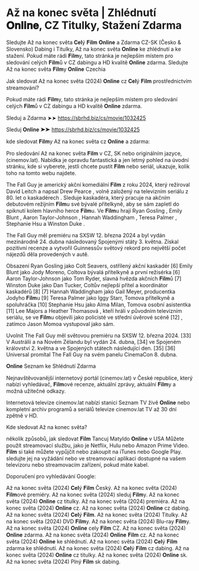 # Až na konec světa | Zhlédnutí 𝐎𝐧𝐥𝐢𝐧𝐞, CZ Titulky, Stažení Zdarma

Sledujte Až na konec světa 𝐂𝐞𝐥ý 𝐅𝐢𝐥𝐦 𝐎𝐧𝐥𝐢𝐧𝐞 a Zdarma CZ-SK (Česko & Slovensko) Dabing i Titulky, Až na konec světa 𝐎𝐧𝐥𝐢𝐧𝐞 ke zhlédnutí a ke stažení. Pokud máte rádi 𝐅𝐢𝐥𝐦y, tato stránka je nejlepším místem pro sledování celých 𝐅𝐢𝐥𝐦ů v CZ dabingu a HD kvalitě 𝐎𝐧𝐥𝐢𝐧𝐞 zdarma. Sledujte Až na konec světa 𝐅𝐢𝐥𝐦y 𝐎𝐧𝐥𝐢𝐧𝐞 Czechia

Jak sledovat Až na konec světa (2024) 𝐎𝐧𝐥𝐢𝐧𝐞 cz 𝐂𝐞𝐥ý 𝐅𝐢𝐥𝐦 prostřednictvím streamování?

Pokud máte rádi 𝐅𝐢𝐥𝐦y, tato stránka je nejlepším místem pro sledování celých 𝐅𝐢𝐥𝐦ů v CZ dabingu a HD kvalitě 𝐎𝐧𝐥𝐢𝐧𝐞 zdarma.

Sleduj a Zdarma ➤➤ https://sbrhd.biz/cs/movie/1032425

Sleduj 𝐎𝐧𝐥𝐢𝐧𝐞 ➤➤ https://sbrhd.biz/cs/movie/1032425

kde sledovat 𝐅𝐢𝐥𝐦y Až na konec světa cz 𝐎𝐧𝐥𝐢𝐧𝐞 a zdarma:

Pro sledování Až na konec světa 𝐅𝐢𝐥𝐦 v CZ, SK nebo originálním jazyce, (cinemov.lat). Nabídka je opravdu fantastická a jen letmý pohled na úvodní stránku, kde si vyberete, jestli chcete pustit 𝐅𝐢𝐥𝐦 nebo seriál, ukazuje, kolik toho na tomto webu najdete.

The Fall Guy je americký akční komediální 𝐅𝐢𝐥𝐦 z roku 2024, který režíroval David Leitch a napsal Drew Pearce , volně založený na televizním seriálu z 80. let o kaskadérech . Sleduje kaskadéra, který pracuje na akčním debutovém režijním 𝐅𝐢𝐥𝐦u své bývalé přítelkyně, aby se sám zapletl do spiknutí kolem hlavního herce 𝐅𝐢𝐥𝐦u. Ve 𝐅𝐢𝐥𝐦u hrají Ryan Gosling , Emily Blunt , Aaron Taylor-Johnson , Hannah Waddingham , Teresa Palmer , Stephanie Hsu a Winston Duke .

The Fall Guy měl premiéru na SXSW 12. března 2024 a byl vydán mezinárodně 24. dubna následovaný Spojenými státy 3. května. Získal pozitivní recenze a vytvořil Guinnessův světový rekord pro největší počet nájezdů děla provedených v autě.

Obsazení Ryan Gosling jako Colt Seavers, ostřílený akční kaskadér [6] Emily Blunt jako Jody Moreno, Coltova bývalá přítelkyně a první režisérka [6] Aaron Taylor-Johnson jako Tom Ryder, slavná hvězda akčních 𝐅𝐢𝐥𝐦ů [7] Winston Duke jako Dan Tucker, Coltův nejlepší přítel a koordinátor kaskadérů [8] [7] Hannah Waddingham jako Gail Meyer, producentka Jodyho 𝐅𝐢𝐥𝐦u [9] Teresa Palmer jako Iggy Starr, Tomova přítelkyně a spoluhráčka [10] Stephanie Hsu jako Alma Milan, Tomova osobní asistentka [11] Lee Majors a Heather Thomasová , kteří hráli v původním televizním seriálu, se ve 𝐅𝐢𝐥𝐦u objevili jako policisté ve střední úvěrové scéně [12] , zatímco Jason Momoa vystupoval jako sám.

Uvolnit The Fall Guy měl světovou premiéru na SXSW 12. března 2024. [33] V Austrálii a na Novém Zélandu byl vydán 24. dubna, [34] ve Spojeném království 2. května a ve Spojených státech následující den. [35] [36] Universal promítal The Fall Guy na svém panelu CinemaCon 8. dubna.

𝐎𝐧𝐥𝐢𝐧𝐞 Seznam ke Shlédnutí Zdarma

Nejnavštěvovanější internetový portál (cinemov.lat) v České republice, který nabízí vyhledávač, 𝐅𝐢𝐥𝐦ové recenze, aktuální zprávy, aktuální 𝐅𝐢𝐥𝐦y a možná užitečné odkazy.

Internetová televize cinemov.lat nabízí stanici Seznam TV živě 𝐎𝐧𝐥𝐢𝐧𝐞 nebo kompletní archiv programů a seriálů televize cinemov.lat TV až 30 dní zpětně v HD.

Kde sledovat Až na konec světa?

několik způsobů, jak sledovat 𝐅𝐢𝐥𝐦 Tancuj Matyldo 𝐎𝐧𝐥𝐢𝐧𝐞 v USA Můžete použít streamovací službu, jako je Netflix, Hulu nebo Amazon Prime Video. 𝐅𝐢𝐥𝐦 si také můžete vypůjčit nebo zakoupit na iTunes nebo Google Play. sledujte jej na vyžádání nebo ve streamovací aplikaci dostupné na vašem televizoru nebo streamovacím zařízení, pokud máte kabel.

Doporučení pro vyhledávání Google:

Až na konec světa (2024) 𝐂𝐞𝐥ý 𝐅𝐢𝐥𝐦 Český. Až na konec světa (2024) 𝐅𝐢𝐥𝐦ové premiéry. Až na konec světa (2024) sleduj 𝐅𝐢𝐥𝐦y. Až na konec světa (2024) 𝐎𝐧𝐥𝐢𝐧𝐞 cz titulky. Až na konec světa (2024) premiéra. Až na konec světa (2024) 𝐎𝐧𝐥𝐢𝐧𝐞 cz. Až na konec světa (2024) 𝐎𝐧𝐥𝐢𝐧𝐞 cz dabing. Až na konec světa (2024) 𝐂𝐞𝐥ý 𝐅𝐢𝐥𝐦. Až na konec světa (2024) Titulky. Až na konec světa (2024) DVD 𝐅𝐢𝐥𝐦y. Až na konec světa (2024) Blu-ray 𝐅𝐢𝐥𝐦y. Až na konec světa (2024) 𝐎𝐧𝐥𝐢𝐧𝐞 cely 𝐅𝐢𝐥𝐦 CZ. Až na konec světa (2024) 𝐎𝐧𝐥𝐢𝐧𝐞 zdarma. Až na konec světa (2024) 𝐎𝐧𝐥𝐢𝐧𝐞 𝐅𝐢𝐥𝐦 cz. Až na konec světa (2024) 𝐎𝐧𝐥𝐢𝐧𝐞 ke shlédnutí. Až na konec světa (2024) 𝐂𝐞𝐥ý 𝐅𝐢𝐥𝐦 zdarma ke shlédnutí. Až na konec světa (2024) 𝐂𝐞𝐥ý 𝐅𝐢𝐥𝐦 cz dabing. Až na konec světa (2024) 𝐎𝐧𝐥𝐢𝐧𝐞 cz titulky. Až na konec světa (2024) 𝐎𝐧𝐥𝐢𝐧𝐞 sk. Až na konec světa (2024) Plný 𝐅𝐢𝐥𝐦 sk dabing.
